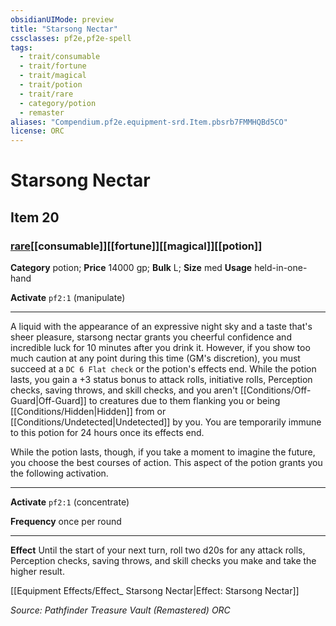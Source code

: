 ```yaml
---
obsidianUIMode: preview
title: "Starsong Nectar"
cssclasses: pf2e,pf2e-spell
tags:
  - trait/consumable
  - trait/fortune
  - trait/magical
  - trait/potion
  - trait/rare
  - category/potion
  - remaster
aliases: "Compendium.pf2e.equipment-srd.Item.pbsrb7FMMHQBd5CO"
license: ORC
---
```

# Starsong Nectar
## Item 20
### [rare](rare "Rare Rarity Trait")[[consumable]][[fortune]][[magical]][[potion]]

**Category** potion; 
**Price** 14000 gp; 
**Bulk** L; **Size** med
**Usage** held-in-one-hand

**Activate** `pf2:1` (manipulate)

* * *

A liquid with the appearance of an expressive night sky and a taste that's sheer pleasure, starsong nectar grants you cheerful confidence and incredible luck for 10 minutes after you drink it. However, if you show too much caution at any point during this time (GM's discretion), you must succeed at a `DC 6 Flat check` or the potion's effects end. While the potion lasts, you gain a +3 status bonus to attack rolls, initiative rolls, Perception checks, saving throws, and skill checks, and you aren't [[Conditions/Off-Guard|Off-Guard]] to creatures due to them flanking you or being [[Conditions/Hidden|Hidden]] from or [[Conditions/Undetected|Undetected]] by you. You are temporarily immune to this potion for 24 hours once its effects end.

While the potion lasts, though, if you take a moment to imagine the future, you choose the best courses of action. This aspect of the potion grants you the following activation.

* * *

**Activate** `pf2:1` (concentrate)

**Frequency** once per round

* * *

**Effect** Until the start of your next turn, roll two d20s for any attack rolls, Perception checks, saving throws, and skill checks you make and take the higher result.

[[Equipment Effects/Effect_ Starsong Nectar|Effect: Starsong Nectar]]

*Source: Pathfinder Treasure Vault (Remastered)*
*ORC*